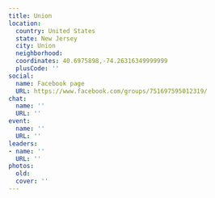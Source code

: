 ```yaml
---
title: Union
location:
  country: United States
  state: New Jersey
  city: Union
  neighborhood: 
  coordinates: 40.6975898,-74.26316349999999
  plusCode: ''
social:
  name: Facebook page
  URL: https://www.facebook.com/groups/751697595012319/
chat:
  name: ''
  URL: ''
event:
  name: ''
  URL: ''
leaders:
- name: ''
  URL: ''
photos:
  old: 
  cover: ''
---
```

